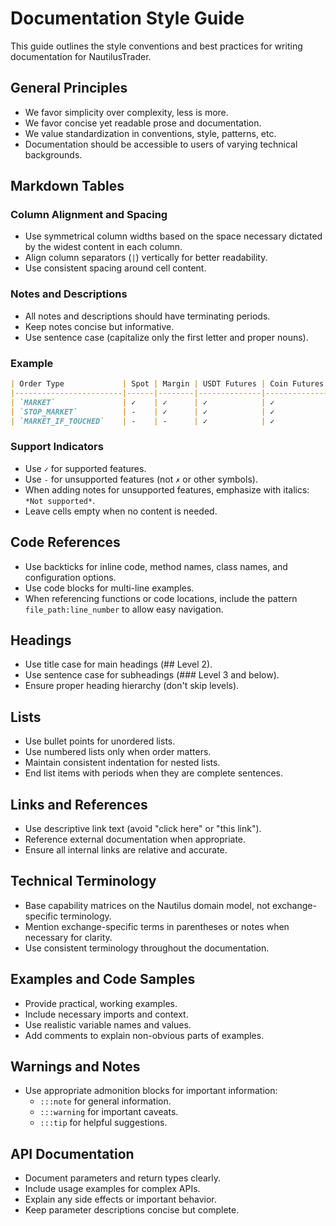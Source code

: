 # Documentation Style Guide

This guide outlines the style conventions and best practices for writing documentation for NautilusTrader.

## General Principles

- We favor simplicity over complexity, less is more.
- We favor concise yet readable prose and documentation.
- We value standardization in conventions, style, patterns, etc.
- Documentation should be accessible to users of varying technical backgrounds.

## Markdown Tables

### Column Alignment and Spacing

- Use symmetrical column widths based on the space necessary dictated by the widest content in each column.
- Align column separators (`|`) vertically for better readability.
- Use consistent spacing around cell content.

### Notes and Descriptions

- All notes and descriptions should have terminating periods.
- Keep notes concise but informative.
- Use sentence case (capitalize only the first letter and proper nouns).

### Example

```markdown
| Order Type             | Spot | Margin | USDT Futures | Coin Futures | Notes                   |
|------------------------|------|--------|--------------|--------------|-------------------------|
| `MARKET`               | ✓    | ✓      | ✓            | ✓            |                         |
| `STOP_MARKET`          | -    | ✓      | ✓            | ✓            | Not supported for Spot. |
| `MARKET_IF_TOUCHED`    | -    | -      | ✓            | ✓            | Futures only.           |
```

### Support Indicators

- Use `✓` for supported features.
- Use `-` for unsupported features (not `✗` or other symbols).
- When adding notes for unsupported features, emphasize with italics: `*Not supported*`.
- Leave cells empty when no content is needed.

## Code References

- Use backticks for inline code, method names, class names, and configuration options.
- Use code blocks for multi-line examples.
- When referencing functions or code locations, include the pattern `file_path:line_number` to allow easy navigation.

## Headings

- Use title case for main headings (## Level 2).
- Use sentence case for subheadings (### Level 3 and below).
- Ensure proper heading hierarchy (don't skip levels).

## Lists

- Use bullet points for unordered lists.
- Use numbered lists only when order matters.
- Maintain consistent indentation for nested lists.
- End list items with periods when they are complete sentences.

## Links and References

- Use descriptive link text (avoid "click here" or "this link").
- Reference external documentation when appropriate.
- Ensure all internal links are relative and accurate.

## Technical Terminology

- Base capability matrices on the Nautilus domain model, not exchange-specific terminology.
- Mention exchange-specific terms in parentheses or notes when necessary for clarity.
- Use consistent terminology throughout the documentation.

## Examples and Code Samples

- Provide practical, working examples.
- Include necessary imports and context.
- Use realistic variable names and values.
- Add comments to explain non-obvious parts of examples.

## Warnings and Notes

- Use appropriate admonition blocks for important information:
  - `:::note` for general information.
  - `:::warning` for important caveats.
  - `:::tip` for helpful suggestions.

## API Documentation

- Document parameters and return types clearly.
- Include usage examples for complex APIs.
- Explain any side effects or important behavior.
- Keep parameter descriptions concise but complete.
